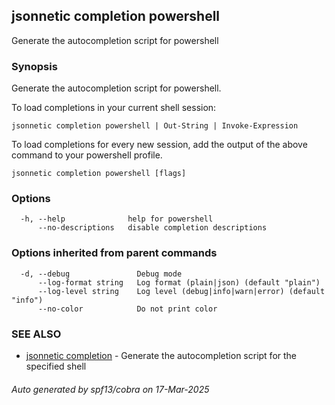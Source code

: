 ## jsonnetic completion powershell

Generate the autocompletion script for powershell

### Synopsis

Generate the autocompletion script for powershell.

To load completions in your current shell session:

	jsonnetic completion powershell | Out-String | Invoke-Expression

To load completions for every new session, add the output of the above command
to your powershell profile.


```
jsonnetic completion powershell [flags]
```

### Options

```
  -h, --help              help for powershell
      --no-descriptions   disable completion descriptions
```

### Options inherited from parent commands

```
  -d, --debug               Debug mode
      --log-format string   Log format (plain|json) (default "plain")
      --log-level string    Log level (debug|info|warn|error) (default "info")
      --no-color            Do not print color
```

### SEE ALSO

* [jsonnetic completion](jsonnetic_completion.md)	 - Generate the autocompletion script for the specified shell

###### Auto generated by spf13/cobra on 17-Mar-2025
